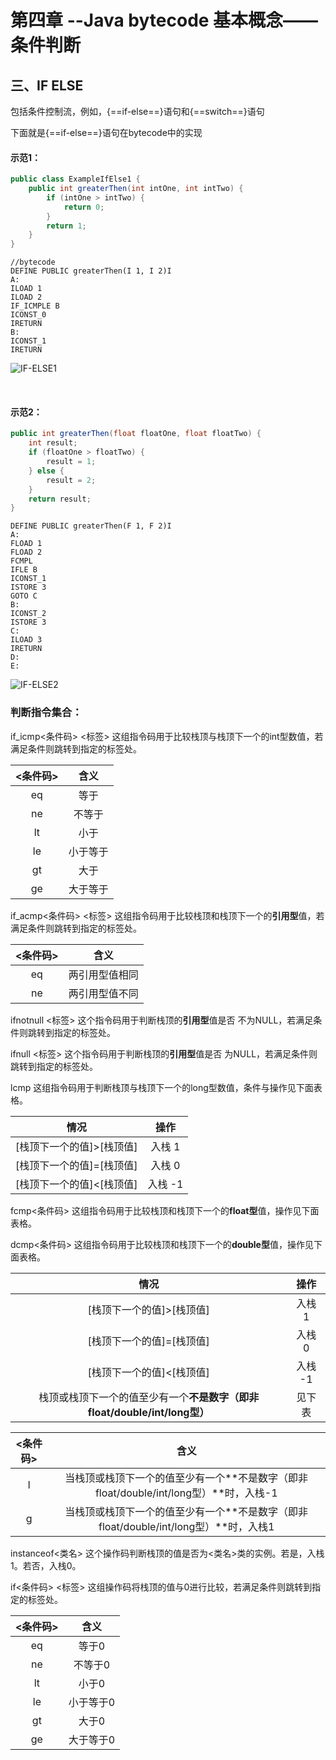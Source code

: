 # 第四章 --Java bytecode 基本概念——条件判断



## 三、IF ELSE

包括条件控制流，例如，{==if-else==}语句和{==switch==}语句

下面就是{==if-else==}语句在bytecode中的实现



#### 示范1：

```java
public class ExampleIfElse1 {
    public int greaterThen(int intOne, int intTwo) {
        if (intOne > intTwo) {
            return 0;
        }
        return 1;
    }
}

```



```assembly
//bytecode
DEFINE PUBLIC greaterThen(I 1, I 2)I
A:
ILOAD 1
ILOAD 2
IF_ICMPLE B
ICONST_0
IRETURN
B:
ICONST_1
IRETURN
```



![IF-ELSE1](image/IF-ELSE1.png)



<br/>

#### 示范2：

```java
public int greaterThen(float floatOne, float floatTwo) {
    int result;
    if (floatOne > floatTwo) {
        result = 1;
    } else {
        result = 2;
    }
    return result;
}
```



```assembly
DEFINE PUBLIC greaterThen(F 1, F 2)I
A:
FLOAD 1
FLOAD 2
FCMPL
IFLE B
ICONST_1
ISTORE 3
GOTO C
B:
ICONST_2
ISTORE 3
C:
ILOAD 3
IRETURN
D:
E:
```

![IF-ELSE2](image/IF-ELSE2.png)



### 判断指令集合：

if_icmp<条件码> <标签>	  这组指令码用于比较栈顶与栈顶下一个的int型数值，若满足条件则跳转到指定的标签处。

| <条件码> |   含义   |
| :------: | :------: |
|    eq    |   等于   |
|    ne    |  不等于  |
|    lt    |   小于   |
|    le    | 小于等于 |
|    gt    |   大于   |
|    ge    | 大于等于 |



if_acmp<条件码> <标签>	   这组指令码用于比较栈顶和栈顶下一个的**引用型**值，若满足条件则跳转到指定的标签处。

| <条件码> |      含义      |
| :------: | :------------: |
|    eq    | 两引用型值相同 |
|    ne    | 两引用型值不同 |



ifnotnull <标签>       这个指令码用于判断栈顶的**引用型**值是否   不为NULL，若满足条件则跳转到指定的标签处。



ifnull <标签>      这个指令码用于判断栈顶的**引用型**值是否   为NULL，若满足条件则跳转到指定的标签处。



lcmp      这组指令码用于判断栈顶与栈顶下一个的long型数值，条件与操作见下面表格。

|           情况            |  操作   |
| :-----------------------: | :-----: |
| [栈顶下一个的值]>[栈顶值] | 入栈 1  |
| [栈顶下一个的值]=[栈顶值] | 入栈 0  |
| [栈顶下一个的值]<[栈顶值] | 入栈 -1 |



fcmp<条件码>       这组指令码用于比较栈顶和栈顶下一个的**float型**值，操作见下面表格。

dcmp<条件码>       这组指令码用于比较栈顶和栈顶下一个的**double型**值，操作见下面表格。

|                             情况                             |  操作   |
| :----------------------------------------------------------: | :-----: |
|                  [栈顶下一个的值]>[栈顶值]                   | 入栈 1  |
|                  [栈顶下一个的值]=[栈顶值]                   | 入栈 0  |
|                  [栈顶下一个的值]<[栈顶值]                   | 入栈 -1 |
| 栈顶或栈顶下一个的值至少有一个**不是数字（即非float/double/int/long型）** | 见下表  |

| <条件码> |                             含义                             |
| :------: | :----------------------------------------------------------: |
|    l     | 当栈顶或栈顶下一个的值至少有一个**不是数字（即非float/double/int/long型）**时，入栈-1 |
|    g     | 当栈顶或栈顶下一个的值至少有一个**不是数字（即非float/double/int/long型）**时，入栈1 |



instanceof<类名>        这个操作码判断栈顶的值是否为<类名>类的实例。若是，入栈1。若否，入栈0。



if<条件码> <标签>        这组操作码将栈顶的值与0进行比较，若满足条件则跳转到指定的标签处。

| <条件码> |   含义    |
| :------: | :-------: |
|    eq    |   等于0   |
|    ne    |  不等于0  |
|    lt    |   小于0   |
|    le    | 小于等于0 |
|    gt    |   大于0   |
|    ge    | 大于等于0 |

